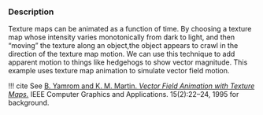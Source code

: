 ### Description
Texture maps can be animated as a function of time. By choosing a texture map whose intensity varies monotonically from dark to light, and then “moving” the texture along an object,the object appears to crawl in the direction of the texture map motion. We can use this technique to add apparent motion to things like hedgehogs to show vector magnitude. This example uses texture map animation to simulate vector field motion.

!!! cite
    See [B. Yamrom and K. M. Martin. *Vector Field Animation with Texture Maps.*](http://ieeexplore.ieee.org/abstract/document/365001/) IEEE Computer Graphics and Applications. 15(2):22–24, 1995 for background.

